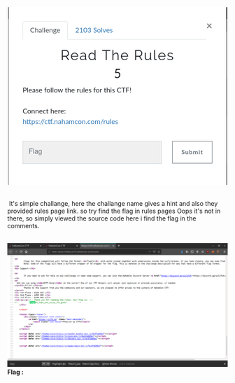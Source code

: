 <div align="center">
<img src="readTheRules_0.png" alt="udmnxpdu"/>
</div>
<br />
<p>&nbsp;It's simple challange, here the challange name gives a hint and also they provided rules page link. so try find the flag in rules pages Oops it's not in there, so simply viewed the source code here i find the flag in the comments.</p>
<br />
<img src="readTheRules_1.png" alt="udmnxpdu" />
<b>Flag : </b><object type="text/plain" data="flag.txt"></object>
